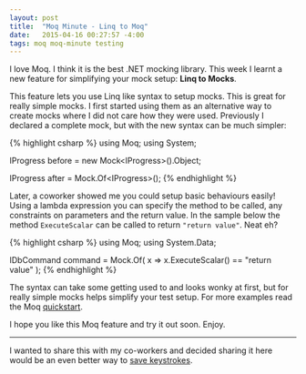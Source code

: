 ```yaml
---
layout: post
title:  "Moq Minute - Linq to Moq"
date:   2015-04-16 00:27:57 -4:00
tags: moq moq-minute testing
---
```


I love Moq. I think it is the best .NET mocking library. This week I learnt
a new feature for simplifying your mock setup: **Linq to Mocks**.

This feature lets you use Linq like syntax to setup mocks. This is great for
really simple mocks. I first started using them as an alternative way to create
mocks where I did not care how they were used. Previously I declared a complete
mock, but with the new syntax can be much simpler:

{% highlight csharp %}
using Moq;
using System;

IProgress<int> before = new Mock<IProgress<int>>().Object;

IProgress<int> after = Mock.Of<IProgress<int>>();
{% endhighlight %}

Later, a coworker showed me you could setup basic behaviours easily!
Using a lambda expression you can specify the method to be called, any
constraints on parameters and the return value. In the sample below the method
``ExecuteScalar`` can be called to return ``"return value"``. Neat eh?

{% highlight csharp %}
using Moq;
using System.Data;

IDbCommand command = Mock.Of<IDbCommand>(
	x => x.ExecuteScalar() == "return value"
);
{% endhighlight %}

The syntax can take some getting used to and looks wonky at first, but for really
simple mocks helps simplify your test setup. For more examples read the Moq
[quickstart][moq].

I hope you like this Moq feature and try it out soon. Enjoy.

<hr />

I wanted to share this with my co-workers and decided sharing it here would be
an even better way to [save keystrokes][keystrokes].

[moq]: https://github.com/Moq/moq4/wiki/Quickstart#linq-to-mocks
[keystrokes]: http://blog.jonudell.net/2007/04/10/too-busy-to-blog-count-your-keystrokes/
